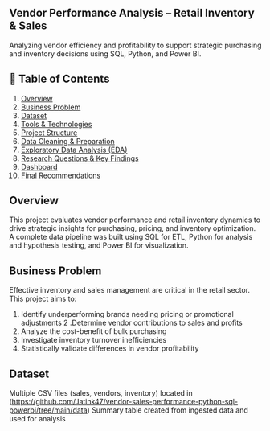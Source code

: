 ## Vendor Performance Analysis – Retail Inventory & Sales

Analyzing vendor efficiency and profitability to support strategic purchasing and inventory decisions using SQL, Python, and Power BI.


## 📑 Table of Contents
1. [Overview](#overview)
2. [Business Problem](#business-problem)
3. [Dataset](#dataset)
4. [Tools & Technologies](#tools--technologies)
5. [Project Structure](#project-structure)
6. [Data Cleaning & Preparation](#data-cleaning--preparation)
7. [Exploratory Data Analysis (EDA)](#exploratory-data-analysis-eda)
8. [Research Questions & Key Findings](#research-questions--key-findings)
9. [Dashboard](#dashboard)
10. [Final Recommendations](#final-recommendations)

## Overview 
This project evaluates vendor performance and retail inventory dynamics to drive strategic insights for purchasing, pricing, and inventory optimization. A complete data pipeline was built using SQL for ETL, Python for analysis and hypothesis testing, and Power BI for visualization.

## Business Problem
Effective inventory and sales management are critical in the retail sector. This project aims to:

1. Identify underperforming brands needing pricing or promotional adjustments
2 .Determine vendor contributions to sales and profits
3. Analyze the cost-benefit of bulk purchasing
4. Investigate inventory turnover inefficiencies
5. Statistically validate differences in vendor profitability

## Dataset
Multiple CSV files  (sales, vendors, inventory) located in (https://github.com/Jatink47/vendor-sales-performance-python-sql-powerbi/tree/main/data)
Summary table created from ingested data and used for analysis

